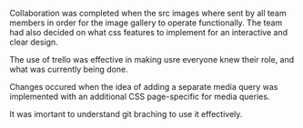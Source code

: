 Collaboration was completed when the src images where sent by all team members in order for the image gallery to operate functionally.
The team had also decided on what css features to implement for an interactive and clear design.

The use of trello was effective in making usre everyone knew their role, and what was currently being done.

Changes occured when the idea of adding a separate media query was implemented with an additional CSS page-specific for media queries.

It was imortant to understand git braching to use it effectively.